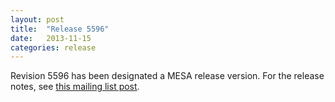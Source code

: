 ```yaml
---
layout: post
title:  "Release 5596"
date:   2013-11-15
categories: release
---
```


Revision 5596 has been designated a MESA release version.  For the
release notes, see [this mailing list post][notes].

[notes]:http://sourceforge.net/mailarchive/message.php?msg_id=31643416

